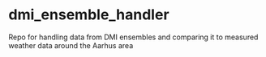 # dmi_ensemble_handler
Repo for handling data from DMI ensembles and comparing it to measured weather data around the Aarhus area

